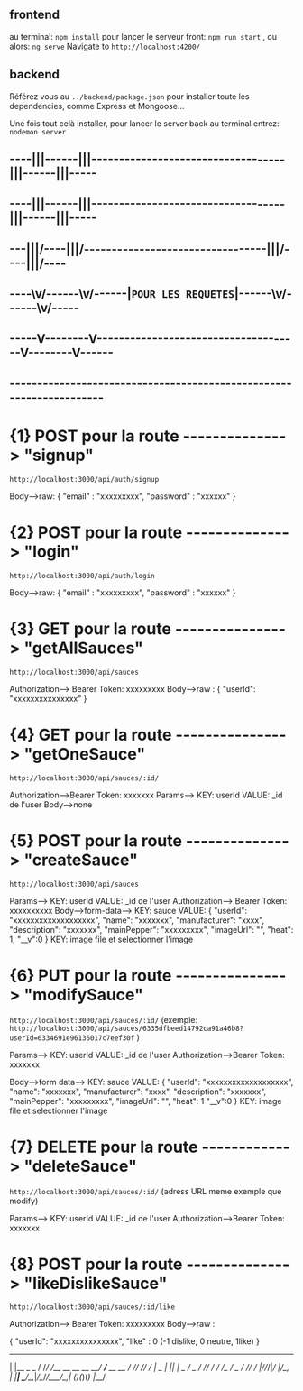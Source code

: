 ## frontend
au terminal: `npm install`
pour lancer le serveur front: `npm run start` , ou alors: `ng serve`
Navigate to `http://localhost:4200/`

## backend
Référez vous au `../backend/package.json` pour installer toute les dependencies, comme Express et Mongoose...

Une fois tout celà installer, pour lancer le server back au terminal entrez: `nodemon server`


## ----|||------|||-----------------------------------|||------|||----- ##
## ----|||------|||-----------------------------------|||------|||----- ##
## ---\|||/----\|||/---------------------------------\|||/----\|||/---- ##
## ----\v/------\v/------|` POUR LES REQUETES `|------\v/------\v/----- ##
## -----V--------V-------------------------------------V--------V------ ##
## -------------------------------------------------------------------- ##



# {1} POST pour la route --------------> "signup"

`http://localhost:3000/api/auth/signup`


Body-->raw:
{
    "email" : "xxxxxxxxx",
    "password" : "xxxxxx"
}


# {2} POST pour la route --------------> "login"
`http://localhost:3000/api/auth/login`


Body-->raw:
{
    "email" : "xxxxxxxxx",
    "password" : "xxxxxx"
}


# {3} GET pour la route ---------------> "getAllSauces"
`http://localhost:3000/api/sauces`


Authorization--> Bearer Token: xxxxxxxxx
Body-->raw : 
{
  "userId": "xxxxxxxxxxxxxxx"
}


# {4} GET pour la route ---------------> "getOneSauce"
`http://localhost:3000/api/sauces/:id/`


Authorization-->Bearer Token: xxxxxxx
Params--> KEY: userId VALUE: _id de l'user
Body-->none


# {5} POST pour la route --------------> "createSauce"
`http://localhost:3000/api/sauces`


Params--> KEY: userId VALUE: _id de l'user
Authorization--> Bearer Token: xxxxxxxxxx
Body-->form-data-->
  KEY: sauce
  VALUE:
       {
            "userId": "xxxxxxxxxxxxxxxxxxx",
            "name": "xxxxxxx",
            "manufacturer": "xxxx",
            "description": "xxxxxxx",
            "mainPepper": "xxxxxxxxx",
            "imageUrl": "",
            "heat": 1,
            "__v":0
        }
  KEY: image
  file et selectionner l'image 


# {6} PUT pour la route ---------------> "modifySauce"
`http://localhost:3000/api/sauces/:id/` 
(exemple: `http://localhost:3000/api/sauces/6335dfbeed14792ca91a46b8?userId=6334691e96136017c7eef30f` )


Params--> KEY: userId VALUE: _id de l'user
Authorization-->Bearer Token: xxxxxxx

Body-->form data-->
  KEY: sauce
  VALUE:
        {
            "userId": "xxxxxxxxxxxxxxxxxxx",
            "name": "xxxxxxx",
            "manufacturer": "xxxx",
            "description": "xxxxxxx",
            "mainPepper": "xxxxxxxxx",
            "imageUrl": "",
            "heat": 1
            "__v":0
        }
  KEY: image
  file et selectionner l'image    


# {7} DELETE pour la route ------------> "deleteSauce"
`http://localhost:3000/api/sauces/:id/` (adress URL meme exemple que modify)


Params--> KEY: userId VALUE: _id de l'user
Authorization-->Bearer Token: xxxxxxx


# {8} POST pour la route --------------> "likeDislikeSauce"
`http://localhost:3000/api/sauces/:id/like`


Authorization--> Bearer Token: xxxxxxxxx
Body-->raw : 

{
  "userId": "xxxxxxxxxxxxxxx",
  "like" : 0 (-1 dislike, 0 neutre, 1like)
}
                          

 _              ___  ___                 _____             __ __ __ 
| |__  _  _    /  /_/  /__  __ __ __  __/  __/__  __ __   / // // /
|  _ \| || |   \_    _/ _ \/ // /   \/ /\_ \/ _ \/ // /  |_//_/|_/
|____/\__, |     |__| \___/\__,_|_/\__/____/\___/\__,_| (_)(_)(_)
      |___/